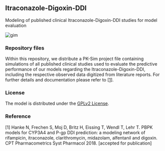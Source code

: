 ## Itraconazole-Digoxin-DDI
Modeling of published clinical Itraconazole-Digoxin-DDI studies for model evaluation 

![gim](https://github.com/Open-Systems-Pharmacology/Itraconazole-Digoxin-DDI/blob/master/Itraconazole-Digoxin-DDI.png)

### Repository files
Within this repository, we distribute a PK-Sim project file containing simulations of all published clinical studies used to evaluate the predictive performance of our models regarding the Itraconazole-Digoxin-DDI, including the respective observed data digitized from literature reports. For further details and documentation please refer to [[1](#reference)]. 

### License
The model is distributed under the [GPLv2 License](https://github.com/Open-Systems-Pharmacology/Suite/blob/develop/LICENSE). 

### Reference
[1] Hanke N, Frechen S, Moj D, Britz H, Eissing T, Wendl T, Lehr T. 
PBPK models for CYP3A4 and P-gp DDI prediction: a modeling network of rifampicin, itraconazole, clarithromycin, midazolam, alfentanil and digoxin. 
CPT Pharmacometrics Syst Pharmacol 2018. [accepted for publication] 

